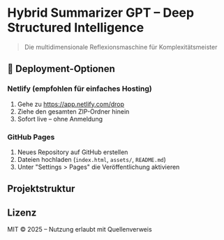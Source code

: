# Hybrid Summarizer GPT – Deep Structured Intelligence

> Die multidimensionale Reflexionsmaschine für Komplexitätsmeister

## 🚀 Deployment-Optionen

### Netlify (empfohlen für einfaches Hosting)
1. Gehe zu https://app.netlify.com/drop
2. Ziehe den gesamten ZIP-Ordner hinein
3. Sofort live – ohne Anmeldung

### GitHub Pages
1. Neues Repository auf GitHub erstellen
2. Dateien hochladen (`index.html`, `assets/`, `README.md`)
3. Unter "Settings > Pages" die Veröffentlichung aktivieren

## Projektstruktur
## Lizenz
MIT © 2025 – Nutzung erlaubt mit Quellenverweis
